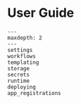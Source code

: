 # User Guide

```{toctree}
---
maxdepth: 2
---
settings
workflows
templating
storage
secrets
runtime
deploying
app_registrations
````